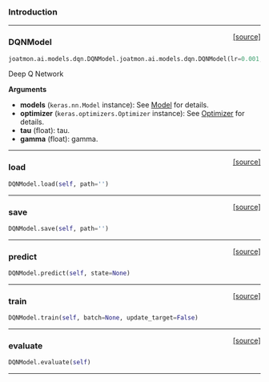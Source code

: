 ### Introduction

---

<span style="float:right;">[[source]](https://github.com/malkoch/joatmon/blob/master/joatmon/ai/models/dqn.py#L21)</span>
### DQNModel

```python
joatmon.ai.models.dqn.DQNModel.joatmon.ai.models.dqn.DQNModel(lr=0.001, tau=0.0001, gamma=0.99, network=None)
```


Deep Q Network

__Arguments__

- __models__ (`keras.nn.Model` instance): See [Model](#) for details.
- __optimizer__ (`keras.optimizers.Optimizer` instance):
See [Optimizer](#) for details.
- __tau__ (float): tau.
- __gamma__ (float): gamma.

----

<span style="float:right;">[[source]](https://github.com/malkoch/joatmon/blob/master/joatmon/ai/models/dqn.py#L47)</span>

### load


```python
DQNModel.load(self, path='')
```

----

<span style="float:right;">[[source]](https://github.com/malkoch/joatmon/blob/master/joatmon/ai/models/dqn.py#L51)</span>

### save


```python
DQNModel.save(self, path='')
```

----

<span style="float:right;">[[source]](https://github.com/malkoch/joatmon/blob/master/joatmon/ai/models/dqn.py#L79)</span>

### predict


```python
DQNModel.predict(self, state=None)
```

----

<span style="float:right;">[[source]](https://github.com/malkoch/joatmon/blob/master/joatmon/ai/models/dqn.py#L83)</span>

### train


```python
DQNModel.train(self, batch=None, update_target=False)
```

----

<span style="float:right;">[[source]](https://github.com/malkoch/joatmon/blob/master/joatmon/ai/models/dqn.py#L114)</span>

### evaluate


```python
DQNModel.evaluate(self)
```


---
